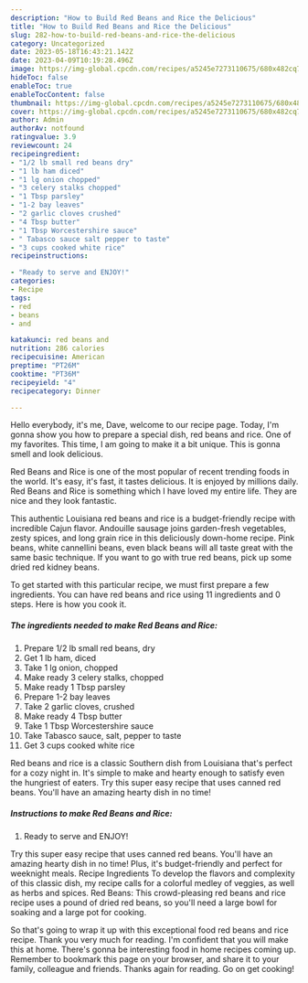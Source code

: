 ```yaml
---
description: "How to Build Red Beans and Rice the Delicious"
title: "How to Build Red Beans and Rice the Delicious"
slug: 282-how-to-build-red-beans-and-rice-the-delicious
category: Uncategorized
date: 2023-05-18T16:43:21.142Z
date: 2023-04-09T10:19:28.496Z
image: https://img-global.cpcdn.com/recipes/a5245e7273110675/680x482cq70/red-beans-and-rice-recipe-main-photo.jpg
hideToc: false
enableToc: true
enableTocContent: false
thumbnail: https://img-global.cpcdn.com/recipes/a5245e7273110675/680x482cq70/red-beans-and-rice-recipe-main-photo.jpg
cover: https://img-global.cpcdn.com/recipes/a5245e7273110675/680x482cq70/red-beans-and-rice-recipe-main-photo.jpg
author: Admin
authorAv: notfound
ratingvalue: 3.9
reviewcount: 24
recipeingredient:
- "1/2 lb small red beans dry"
- "1 lb ham diced"
- "1 lg onion chopped"
- "3 celery stalks chopped"
- "1 Tbsp parsley"
- "1-2 bay leaves"
- "2 garlic cloves crushed"
- "4 Tbsp butter"
- "1 Tbsp Worcestershire sauce"
- " Tabasco sauce salt pepper to taste"
- "3 cups cooked white rice"
recipeinstructions:

- "Ready to serve and ENJOY!"
categories:
- Recipe
tags:
- red
- beans
- and

katakunci: red beans and 
nutrition: 286 calories
recipecuisine: American
preptime: "PT26M"
cooktime: "PT36M"
recipeyield: "4"
recipecategory: Dinner

---
```



Hello everybody, it's me, Dave, welcome to our recipe page. Today, I'm gonna show you how to prepare a special dish, red beans and rice. One of my favorites. This time, I am going to make it a bit unique. This is gonna smell and look delicious.

Red Beans and Rice is one of the most popular of recent trending foods in the world. It's easy, it's fast, it tastes delicious. It is enjoyed by millions daily. Red Beans and Rice is something which I have loved my entire life. They are nice and they look fantastic.

This authentic Louisiana red beans and rice is a budget-friendly recipe with incredible Cajun flavor. Andouille sausage joins garden-fresh vegetables, zesty spices, and long grain rice in this deliciously down-home recipe. Pink beans, white cannellini beans, even black beans will all taste great with the same basic technique. If you want to go with true red beans, pick up some dried red kidney beans.


To get started with this particular recipe, we must first prepare a few ingredients. You can have red beans and rice using 11 ingredients and 0 steps. Here is how you cook it.

<!--inarticleads1-->

##### The ingredients needed to make Red Beans and Rice:

1. Prepare 1/2 lb small red beans, dry
1. Get 1 lb ham, diced
1. Take 1 lg onion, chopped
1. Make ready 3 celery stalks, chopped
1. Make ready 1 Tbsp parsley
1. Prepare 1-2 bay leaves
1. Take 2 garlic cloves, crushed
1. Make ready 4 Tbsp butter
1. Take 1 Tbsp Worcestershire sauce
1. Take  Tabasco sauce, salt, pepper to taste
1. Get 3 cups cooked white rice


Red beans and rice is a classic Southern dish from Louisiana that&#39;s perfect for a cozy night in. It&#39;s simple to make and hearty enough to satisfy even the hungriest of eaters. Try this super easy recipe that uses canned red beans. You&#39;ll have an amazing hearty dish in no time! 

<!--inarticleads2-->

##### Instructions to make Red Beans and Rice:


1. Ready to serve and ENJOY!

Try this super easy recipe that uses canned red beans. You&#39;ll have an amazing hearty dish in no time! Plus, it&#39;s budget-friendly and perfect for weeknight meals. Recipe Ingredients To develop the flavors and complexity of this classic dish, my recipe calls for a colorful medley of veggies, as well as herbs and spices. Red Beans: This crowd-pleasing red beans and rice recipe uses a pound of dried red beans, so you&#39;ll need a large bowl for soaking and a large pot for cooking. 

So that's going to wrap it up with this exceptional food red beans and rice recipe. Thank you very much for reading. I'm confident that you will make this at home. There's gonna be interesting food in home recipes coming up. Remember to bookmark this page on your browser, and share it to your family, colleague and friends. Thanks again for reading. Go on get cooking!
